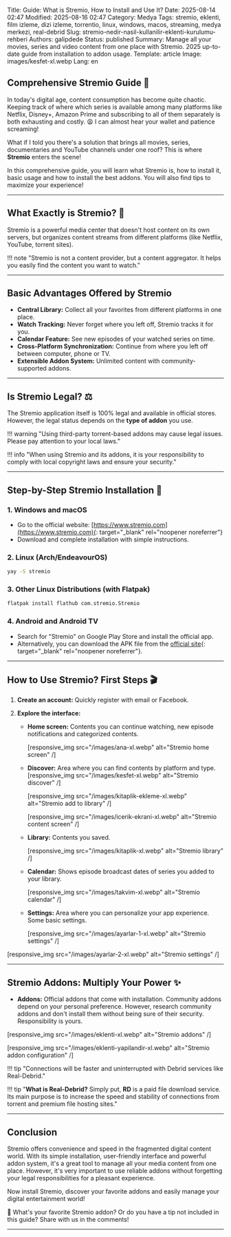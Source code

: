 Title: Guide: What is Stremio, How to Install and Use It?
Date: 2025-08-14 02:47
Modified: 2025-08-16 02:47
Category: Medya
Tags: stremio, eklenti, film izleme, dizi izleme, torrentio, linux, windows, macos, streaming, medya merkezi, real-debrid
Slug: stremio-nedir-nasil-kullanilir-eklenti-kurulumu-rehberi
Authors: galipdede
Status: published
Summary: Manage all your movies, series and video content from one place with Stremio. 2025 up-to-date guide from installation to addon usage.
Template: article
Image: images/kesfet-xl.webp
Lang: en

## Comprehensive Stremio Guide 🚀

In today's digital age, content consumption has become quite chaotic. Keeping track of where which series is available among many platforms like Netflix, Disney+, Amazon Prime and subscribing to all of them separately is both exhausting and costly. 😩 I can almost hear your wallet and patience screaming!

What if I told you there's a solution that brings all movies, series, documentaries and YouTube channels under one roof? This is where **Stremio** enters the scene!

In this comprehensive guide, you will learn what Stremio is, how to install it, basic usage and how to install the best addons. You will also find tips to maximize your experience!

---

## What Exactly is Stremio? 🤔

Stremio is a powerful media center that doesn't host content on its own servers, but organizes content streams from different platforms (like Netflix, YouTube, torrent sites).

!!! note "Stremio is not a content provider, but a content aggregator. It helps you easily find the content you want to watch."

---

## Basic Advantages Offered by Stremio

- **Central Library:** Collect all your favorites from different platforms in one place.
- **Watch Tracking:** Never forget where you left off, Stremio tracks it for you.
- **Calendar Feature:** See new episodes of your watched series on time.
- **Cross-Platform Synchronization:** Continue from where you left off between computer, phone or TV.
- **Extensible Addon System:** Unlimited content with community-supported addons.

---

## Is Stremio Legal? ⚖️

The Stremio application itself is 100% legal and available in official stores. However, the legal status depends on the **type of addon** you use.

!!! warning "Using third-party torrent-based addons may cause legal issues. Please pay attention to your local laws."

!!! info "When using Stremio and its addons, it is your responsibility to comply with local copyright laws and ensure your security."

---

## Step-by-Step Stremio Installation 🚀

### 1. Windows and macOS

- Go to the official website: [https://www.stremio.com](https://www.stremio.com){: target="\_blank" rel="noopener noreferrer"}
- Download and complete installation with simple instructions.

### 2. Linux (Arch/EndeavourOS)

```bash
yay -S stremio
```

### 3. Other Linux Distributions (with Flatpak)

```bash
flatpak install flathub com.stremio.Stremio
```

### 4. Android and Android TV

- Search for "Stremio" on Google Play Store and install the official app.
- Alternatively, you can download the APK file from the [official site](https://www.stremio.com/downloads){: target="\_blank" rel="noopener noreferrer"}.

---

## How to Use Stremio? First Steps 🎬

1. **Create an account:** Quickly register with email or Facebook.

2. **Explore the interface:**

   - **Home screen:** Contents you can continue watching, new episode notifications and categorized contents.

     [responsive_img src="/images/ana-xl.webp" alt="Stremio home screen" /]

   - **Discover:** Area where you can find contents by platform and type.
     [responsive_img src="/images/kesfet-xl.webp" alt="Stremio discover" /]

     [responsive_img src="/images/kitaplik-ekleme-xl.webp" alt="Stremio add to library" /]

     [responsive_img src="/images/icerik-ekrani-xl.webp" alt="Stremio content screen" /]

   - **Library:** Contents you saved.

     [responsive_img src="/images/kitaplik-xl.webp" alt="Stremio library" /]

   - **Calendar:** Shows episode broadcast dates of series you added to your library.

     [responsive_img src="/images/takvim-xl.webp" alt="Stremio calendar" /]

   - **Settings:** Area where you can personalize your app experience. Some basic settings.

     [responsive_img src="/images/ayarlar-1-xl.webp" alt="Stremio settings" /]

[responsive_img src="/images/ayarlar-2-xl.webp" alt="Stremio settings" /]

---

## Stremio Addons: Multiply Your Power ✨

- **Addons:** Official addons that come with installation. Community addons depend on your personal preference. However, research community addons and don't install them without being sure of their security. Responsibility is yours.

[responsive_img src="/images/eklenti-xl.webp" alt="Stremio addons" /]

[responsive_img src="/images/eklenti-yapilandir-xl.webp" alt="Stremio addon configuration" /]

!!! tip "Connections will be faster and uninterrupted with Debrid services like Real-Debrid."

!!! tip "<strong>What is Real-Debrid?</strong> Simply put, <strong>RD</strong> is a paid file download service. Its main purpose is to increase the speed and stability of connections from torrent and premium file hosting sites."

---

## Conclusion

Stremio offers convenience and speed in the fragmented digital content world. With its simple installation, user-friendly interface and powerful addon system, it's a great tool to manage all your media content from one place. However, it's very important to use reliable addons without forgetting your legal responsibilities for a pleasant experience.

Now install Stremio, discover your favorite addons and easily manage your digital entertainment world!

💬 What's your favorite Stremio addon? Or do you have a tip not included in this guide? Share with us in the comments!

---